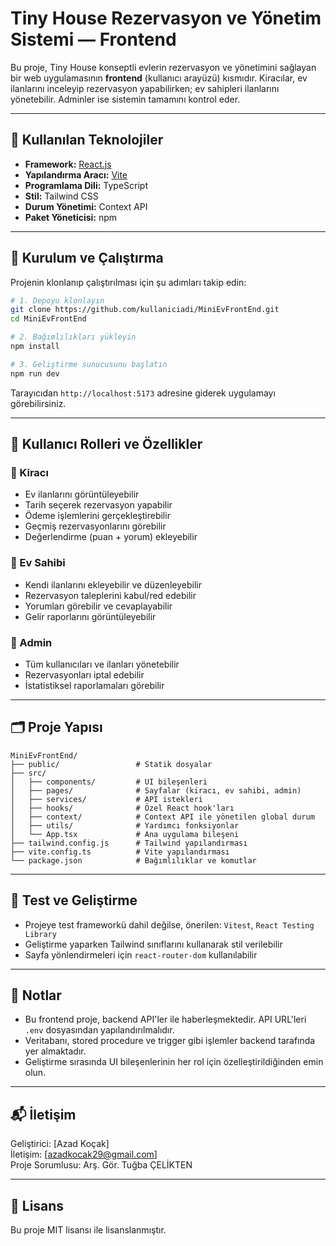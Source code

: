 # Tiny House Rezervasyon ve Yönetim Sistemi — Frontend

Bu proje, Tiny House konseptli evlerin rezervasyon ve yönetimini sağlayan bir web uygulamasının **frontend** (kullanıcı arayüzü) kısmıdır. Kiracılar, ev ilanlarını inceleyip rezervasyon yapabilirken; ev sahipleri ilanlarını yönetebilir. Adminler ise sistemin tamamını kontrol eder.

---

## 🔧 Kullanılan Teknolojiler

- **Framework:** [React.js](https://reactjs.org/)
- **Yapılandırma Aracı:** [Vite](https://vitejs.dev/)
- **Programlama Dili:** TypeScript
- **Stil:** Tailwind CSS
- **Durum Yönetimi:** Context API 
- **Paket Yöneticisi:** npm

---

## 🚀 Kurulum ve Çalıştırma

Projenin klonlanıp çalıştırılması için şu adımları takip edin:

```bash
# 1. Depoyu klonlayın
git clone https://github.com/kullaniciadi/MiniEvFrontEnd.git
cd MiniEvFrontEnd

# 2. Bağımlılıkları yükleyin
npm install

# 3. Geliştirme sunucusunu başlatın
npm run dev
```

Tarayıcıdan `http://localhost:5173` adresine giderek uygulamayı görebilirsiniz.

---

## 👥 Kullanıcı Rolleri ve Özellikler

### 🔹 Kiracı
- Ev ilanlarını görüntüleyebilir
- Tarih seçerek rezervasyon yapabilir
- Ödeme işlemlerini gerçekleştirebilir
- Geçmiş rezervasyonlarını görebilir
- Değerlendirme (puan + yorum) ekleyebilir

### 🔹 Ev Sahibi
- Kendi ilanlarını ekleyebilir ve düzenleyebilir
- Rezervasyon taleplerini kabul/red edebilir
- Yorumları görebilir ve cevaplayabilir
- Gelir raporlarını görüntüleyebilir

### 🔹 Admin
- Tüm kullanıcıları ve ilanları yönetebilir
- Rezervasyonları iptal edebilir
- İstatistiksel raporlamaları görebilir

---

## 🗂️ Proje Yapısı

```
MiniEvFrontEnd/
├── public/                 # Statik dosyalar
├── src/
│   ├── components/         # UI bileşenleri
│   ├── pages/              # Sayfalar (kiracı, ev sahibi, admin)
│   ├── services/           # API istekleri
│   ├── hooks/              # Özel React hook'ları
│   ├── context/            # Context API ile yönetilen global durum
│   ├── utils/              # Yardımcı fonksiyonlar
│   └── App.tsx             # Ana uygulama bileşeni
├── tailwind.config.js      # Tailwind yapılandırması
├── vite.config.ts          # Vite yapılandırması
└── package.json            # Bağımlılıklar ve komutlar
```

---

## 🧪 Test ve Geliştirme

- Projeye test frameworkü dahil değilse, önerilen: `Vitest`, `React Testing Library`
- Geliştirme yaparken Tailwind sınıflarını kullanarak stil verilebilir
- Sayfa yönlendirmeleri için `react-router-dom` kullanılabilir

---

## 📄 Notlar

- Bu frontend proje, backend API'ler ile haberleşmektedir. API URL'leri `.env` dosyasından yapılandırılmalıdır.
- Veritabanı, stored procedure ve trigger gibi işlemler backend tarafında yer almaktadır.
- Geliştirme sırasında UI bileşenlerinin her rol için özelleştirildiğinden emin olun.

---

## 📬 İletişim

Geliştirici: [Azad Koçak]  
İletişim: [azadkocak29@gmail.com]  
Proje Sorumlusu: Arş. Gör. Tuğba ÇELİKTEN  

---

## 📝 Lisans

Bu proje MIT lisansı ile lisanslanmıştır.
